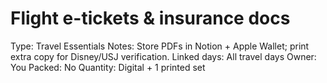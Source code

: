 # Flight e-tickets & insurance docs

Type: Travel Essentials
Notes: Store PDFs in Notion + Apple Wallet; print extra copy for Disney/USJ verification. Linked days: All travel days Owner: You
Packed: No
Quantity: Digital + 1 printed set
